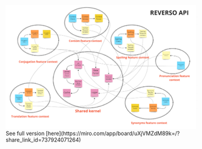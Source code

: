 <img src="https://github.com/mtokar3v/ReversoAPI-NET/blob/master/ReversoAPI.Docs/Static/Images/Context%20map.png">
See full version [here](https://miro.com/app/board/uXjVMZdM89k=/?share_link_id=737924071264)

